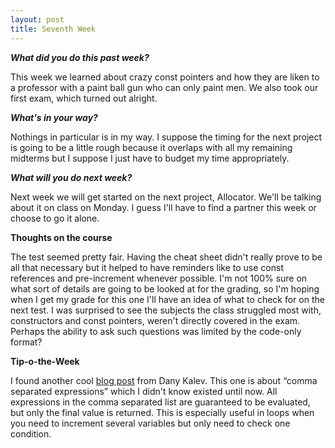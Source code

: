 ```yaml
---
layout: post
title: Seventh Week
---
```

<p><b><i>What did you do this past week?</i></b></p>
<p>This week we learned about crazy const pointers and how they are liken to a professor with a paint ball gun who can only paint men. We also took our first exam, which turned out alright.</p>
<p><b><i>What's in your way?</i></b></p>
<p>Nothings in particular is in my way. I suppose the timing for the next project is going to be a little rough because it overlaps with all my remaining midterms but I suppose I just have to budget my time appropriately.</p>
<p><b><i>What will you do next week?</i></b></p>
<p>Next week we will get started on the next project, Allocator. We'll be talking about it on class on Monday. I guess I'll have to find a partner this week or choose to go it alone.</p>
<p><b>Thoughts on the course</b></p>
<p>The test seemed pretty fair. Having the cheat sheet didn't really prove to be all that necessary but it helped to have reminders like to use const references and pre-increment whenever possible. I'm not 100% sure on what sort of details are going to be looked at for the grading, so I'm hoping when I get my grade for this one I'll have an idea of what to check for on the next test. I was surprised to see the subjects the class struggled most with, constructors and const pointers, weren't directly covered in the exam. Perhaps the ability to ask such questions was limited by the code-only format?</p>
<p><b>Tip-o-the-Week</b></p>
<p>I found another cool <a href="http://www.informit.com/blogs/blog.aspx?uk=30-C-Tips-in-30-Days-Tip-9-comma-separated-expressions">blog post</a> from Dany Kalev. This one is about “comma separated expressions” which I didn't know existed until now. All expressions in the comma separated list are guaranteed to be evaluated, but only the final value is returned. This is especially useful in loops when you need to increment several variables but only need to check one condition.</p>
